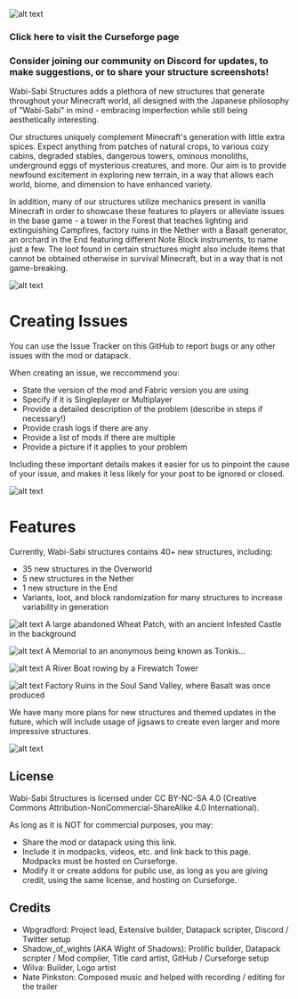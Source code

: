 ![alt text](https://i.imgur.com/1EiT59N.png)
### Click here to visit the Curseforge page
### Consider joining our community on Discord for updates, to make suggestions, or to share your structure screenshots!

Wabi-Sabi Structures adds a plethora of new structures that generate throughout your Minecraft world, all designed with the Japanese philosophy of "Wabi-Sabi" in mind - embracing imperfection while still being aesthetically interesting.

Our structures uniquely complement Minecraft's generation with little extra spices. Expect anything from patches of natural crops, to various cozy cabins, degraded stables, dangerous towers, ominous monoliths, underground eggs of mysterious creatures, and more. Our aim is to provide newfound excitement in exploring new terrain, in a way that allows each world, biome, and dimension to have enhanced variety.

In addition, many of our structures utilize mechanics present in vanilla Minecraft in order to showcase these features to players or alleviate issues in the base game - a tower in the Forest that teaches lighting and extinguishing Campfires, factory ruins in the Nether with a Basalt generator, an orchard in the End featuring different Note Block instruments, to name just a few. The loot found in certain structures might also include items that cannot be obtained otherwise in survival Minecraft, but in a way that is not game-breaking.

![alt text](https://i.imgur.com/vrvJdLE.png)

# Creating Issues
You can use the Issue Tracker on this GitHub to report bugs or any other issues with the mod or datapack.

When creating an issue, we reccommend you:
  - State the version of the mod and Fabric version you are using
  - Specify if it is Singleplayer or Multiplayer
  - Provide a detailed description of the problem (describe in steps if necessary!)
  - Provide crash logs if there are any
  - Provide a list of mods if there are multiple
  - Provide a picture if it applies to your problem
  
Including these important details makes it easier for us to pinpoint the cause of your issue, and makes it less likely for your post to be ignored or closed.

![alt text](https://i.imgur.com/vrvJdLE.png)

# Features

Currently, Wabi-Sabi structures contains 40+ new structures, including:
  - 35 new structures in the Overworld
  - 5 new structures in the Nether
  - 1 new structure in the End
  - Variants, loot, and block randomization for many structures to increase variability in generation

![alt text](https://i.imgur.com/kjLV81B.jpg)
A large abandoned Wheat Patch, with an ancient Infested Castle in the background

![alt text](https://i.imgur.com/eTnTRsy.png)
A Memorial to an anonymous being known as Tonkis...

![alt text](https://i.imgur.com/4jvwgHu.png)
A River Boat rowing by a Firewatch Tower

![alt text](https://i.imgur.com/vt767Us.png)
Factory Ruins in the Soul Sand Valley, where Basalt was once produced

We have many more plans for new structures and themed updates in the future, which will include usage of jigsaws to create even larger and more impressive structures.

![alt text](https://i.imgur.com/vrvJdLE.png)

## License

Wabi-Sabi Structures is licensed under CC BY-NC-SA 4.0 (Creative Commons Attribution-NonCommercial-ShareAlike 4.0 International).

As long as it is NOT for commercial purposes, you may:
  - Share the mod or datapack using this link.
  - Include it in modpacks, videos, etc. and link back to this page. Modpacks must be hosted on Curseforge.
  - Modify it or create addons for public use, as long as you are giving credit, using the same license, and hosting on Curseforge.

## Credits
  - Wpgradford: Project lead, Extensive builder, Datapack scripter, Discord / Twitter setup
  - Shadow_of_wights (AKA Wight of Shadows): Prolific builder, Datapack scripter / Mod compiler, Title card artist, GitHub / Curseforge setup
  - Wilva: Builder, Logo artist
  - Nate Pinkston: Composed music and helped with recording / editing for the trailer
